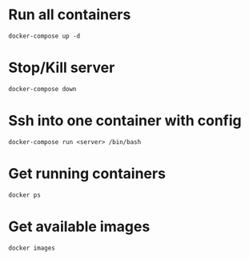 # Run all containers
`docker-compose up -d`

# Stop/Kill server
`docker-compose down`

# Ssh into one container with config
`docker-compose run <server> /bin/bash`

# Get running containers
`docker ps`

# Get available images
`docker images`
